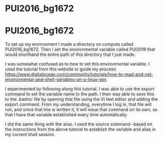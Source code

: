 # PUI2016_bg1672
# PUI2016_bg1672

To set up my environment I made a directory on compute called PUI2016_bg1672. Then I set the environmental variable called PUI2016 that would shorthand the entire path of this directory that I just made.  

I was somewhat confused as to how to set this environmental variable.  I used the tutorial from this website to guide my process: https://www.digitalocean.com/community/tutorials/how-to-read-and-set-environmental-and-shell-variables-on-a-linux-vps

I experimented by following along this tutorial.  I was able to use the export command to set the variable name to the path.  I then was able to save this to the .bashrc file by opening that file using the VI text editor and adding the export command.  From my understanding, everytime I log in, that file will run, and since that line is written it, it will issue that command on its own, so that I have that variable established every time automatically.  

I did the same thing with the alias.  I used the source command -based on the instructions from the above tutorial to establish the variable and alias in my current shell session.   
